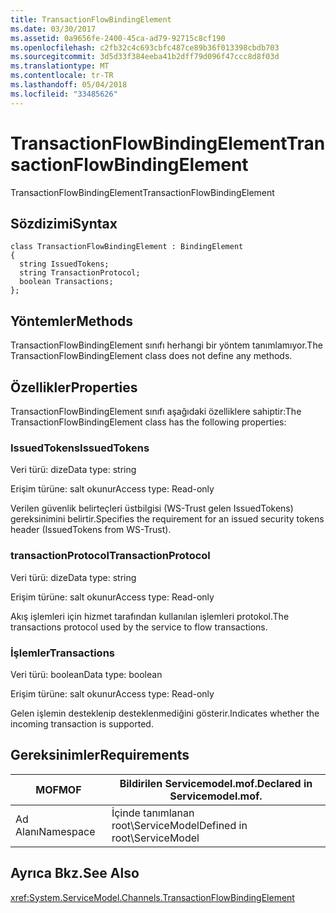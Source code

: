 ```yaml
---
title: TransactionFlowBindingElement
ms.date: 03/30/2017
ms.assetid: 0a9656fe-2400-45ca-ad79-92715c8cf190
ms.openlocfilehash: c2fb32c4c693cbfc487ce89b36f013398cbdb703
ms.sourcegitcommit: 3d5d33f384eeba41b2dff79d096f47ccc8d8f03d
ms.translationtype: MT
ms.contentlocale: tr-TR
ms.lasthandoff: 05/04/2018
ms.locfileid: "33485626"
---
```

# <a name="transactionflowbindingelement"></a><span data-ttu-id="b42f8-102">TransactionFlowBindingElement</span><span class="sxs-lookup"><span data-stu-id="b42f8-102">TransactionFlowBindingElement</span></span>
<span data-ttu-id="b42f8-103">TransactionFlowBindingElement</span><span class="sxs-lookup"><span data-stu-id="b42f8-103">TransactionFlowBindingElement</span></span>  
  
## <a name="syntax"></a><span data-ttu-id="b42f8-104">Sözdizimi</span><span class="sxs-lookup"><span data-stu-id="b42f8-104">Syntax</span></span>  
  
```  
class TransactionFlowBindingElement : BindingElement  
{  
  string IssuedTokens;  
  string TransactionProtocol;  
  boolean Transactions;  
};  
```  
  
## <a name="methods"></a><span data-ttu-id="b42f8-105">Yöntemler</span><span class="sxs-lookup"><span data-stu-id="b42f8-105">Methods</span></span>  
 <span data-ttu-id="b42f8-106">TransactionFlowBindingElement sınıfı herhangi bir yöntem tanımlamıyor.</span><span class="sxs-lookup"><span data-stu-id="b42f8-106">The TransactionFlowBindingElement class does not define any methods.</span></span>  
  
## <a name="properties"></a><span data-ttu-id="b42f8-107">Özellikler</span><span class="sxs-lookup"><span data-stu-id="b42f8-107">Properties</span></span>  
 <span data-ttu-id="b42f8-108">TransactionFlowBindingElement sınıfı aşağıdaki özelliklere sahiptir:</span><span class="sxs-lookup"><span data-stu-id="b42f8-108">The TransactionFlowBindingElement class has the following properties:</span></span>  
  
### <a name="issuedtokens"></a><span data-ttu-id="b42f8-109">IssuedTokens</span><span class="sxs-lookup"><span data-stu-id="b42f8-109">IssuedTokens</span></span>  
 <span data-ttu-id="b42f8-110">Veri türü: dize</span><span class="sxs-lookup"><span data-stu-id="b42f8-110">Data type: string</span></span>  
  
 <span data-ttu-id="b42f8-111">Erişim türüne: salt okunur</span><span class="sxs-lookup"><span data-stu-id="b42f8-111">Access type: Read-only</span></span>  
  
 <span data-ttu-id="b42f8-112">Verilen güvenlik belirteçleri üstbilgisi (WS-Trust gelen IssuedTokens) gereksinimini belirtir.</span><span class="sxs-lookup"><span data-stu-id="b42f8-112">Specifies the requirement for an issued security tokens header (IssuedTokens from WS-Trust).</span></span>  
  
### <a name="transactionprotocol"></a><span data-ttu-id="b42f8-113">transactionProtocol</span><span class="sxs-lookup"><span data-stu-id="b42f8-113">TransactionProtocol</span></span>  
 <span data-ttu-id="b42f8-114">Veri türü: dize</span><span class="sxs-lookup"><span data-stu-id="b42f8-114">Data type: string</span></span>  
  
 <span data-ttu-id="b42f8-115">Erişim türüne: salt okunur</span><span class="sxs-lookup"><span data-stu-id="b42f8-115">Access type: Read-only</span></span>  
  
 <span data-ttu-id="b42f8-116">Akış işlemleri için hizmet tarafından kullanılan işlemleri protokol.</span><span class="sxs-lookup"><span data-stu-id="b42f8-116">The transactions protocol used by the service to flow transactions.</span></span>  
  
### <a name="transactions"></a><span data-ttu-id="b42f8-117">İşlemler</span><span class="sxs-lookup"><span data-stu-id="b42f8-117">Transactions</span></span>  
 <span data-ttu-id="b42f8-118">Veri türü: boolean</span><span class="sxs-lookup"><span data-stu-id="b42f8-118">Data type: boolean</span></span>  
  
 <span data-ttu-id="b42f8-119">Erişim türüne: salt okunur</span><span class="sxs-lookup"><span data-stu-id="b42f8-119">Access type: Read-only</span></span>  
  
 <span data-ttu-id="b42f8-120">Gelen işlemin desteklenip desteklenmediğini gösterir.</span><span class="sxs-lookup"><span data-stu-id="b42f8-120">Indicates whether the incoming transaction is supported.</span></span>  
  
## <a name="requirements"></a><span data-ttu-id="b42f8-121">Gereksinimler</span><span class="sxs-lookup"><span data-stu-id="b42f8-121">Requirements</span></span>  
  
|<span data-ttu-id="b42f8-122">MOF</span><span class="sxs-lookup"><span data-stu-id="b42f8-122">MOF</span></span>|<span data-ttu-id="b42f8-123">Bildirilen Servicemodel.mof.</span><span class="sxs-lookup"><span data-stu-id="b42f8-123">Declared in Servicemodel.mof.</span></span>|  
|---------|-----------------------------------|  
|<span data-ttu-id="b42f8-124">Ad Alanı</span><span class="sxs-lookup"><span data-stu-id="b42f8-124">Namespace</span></span>|<span data-ttu-id="b42f8-125">İçinde tanımlanan root\ServiceModel</span><span class="sxs-lookup"><span data-stu-id="b42f8-125">Defined in root\ServiceModel</span></span>|  
  
## <a name="see-also"></a><span data-ttu-id="b42f8-126">Ayrıca Bkz.</span><span class="sxs-lookup"><span data-stu-id="b42f8-126">See Also</span></span>  
 <xref:System.ServiceModel.Channels.TransactionFlowBindingElement>
